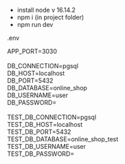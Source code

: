 * install node v 16.14.2
* npm i (in project folder)
* npm run dev


.env

APP_PORT=3030 <br>
<br>
DB_CONNECTION=pgsql<br>
DB_HOST=localhost<br>
DB_PORT=5432<br>
DB_DATABASE=online_shop<br>
DB_USERNAME=user<br>
DB_PASSWORD=<br>
<br>
TEST_DB_CONNECTION=pgsql<br>
TEST_DB_HOST=localhost<br>
TEST_DB_PORT=5432<br>
TEST_DB_DATABASE=online_shop_test<br>
TEST_DB_USERNAME=user<br>
TEST_DB_PASSWORD=<br>
